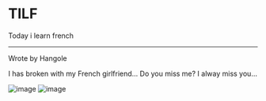 # TILF

Today i learn french

---

Wrote by Hangole

I has broken with my French girlfriend...
Do you miss me?
I alway miss you... 

![image](https://user-images.githubusercontent.com/23228376/174308600-858f197a-1b2d-4082-be48-2ab5507758e7.png)
![image](https://user-images.githubusercontent.com/23228376/174308645-df109f9e-b59c-4c9d-a6d9-9c09a5a4a414.png)
